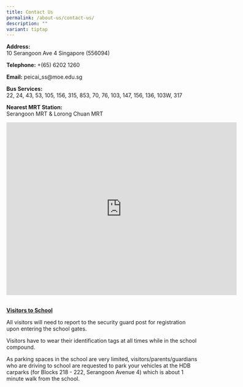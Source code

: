 ```yaml
---
title: Contact Us
permalink: /about-us/contact-us/
description: ""
variant: tiptap
---
```

<p><strong>Address:<br></strong>10 Serangoon Ave 4 Singapore (556094)</p>
<p><strong>Telephone:</strong> +(65) 6202 1260</p>
<p><strong>Email:</strong> peicai_ss@moe.edu.sg</p>
<p><strong>Bus Services:</strong> 
<br>22, 24, 43, 53, 105, 156, 315, 853, 70, 76, 103, 147, 156, 136, 103W,
317</p>
<p><strong>Nearest MRT Station:<br></strong>Serangoon MRT &amp; Lorong Chuan
MRT</p>
<div class="iframe-wrapper">
<iframe height="450" width="600" allowfullscreen="true" frameborder="0" src="https://www.google.com/maps/embed?pb=!1m18!1m12!1m3!1d3988.6954361768435!2d103.86829741410237!3d1.3593732990085698!2m3!1f0!2f0!3f0!3m2!1i1024!2i768!4f13.1!3m3!1m2!1s0x31da1655ac19cd27%3A0xe02914da8bc43449!2sPeicai+Secondary+School!5e0!3m2!1sen!2ssg!4v1538291013916"></iframe>
</div>
<p>
<br><strong><u>Visitors to School</u></strong> 
<br>
</p>
<p>All visitors will need to report to the security guard post for registration
upon entering the school gates.</p>
<p>Visitors have to wear their identification tags at all times while in
the school compound.</p>
<p>As parking spaces in the school are very limited, visitors/parents/guardians
who are driving to school are requested to park your vehicles at the HDB
carparks (for Blocks 218 - 222, Serangoon Avenue 4) which is about 1 minute
walk from the school.</p>